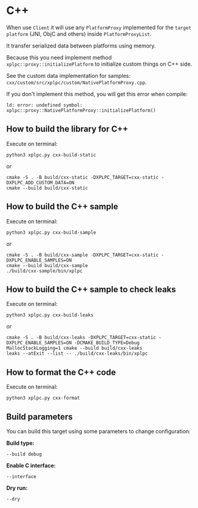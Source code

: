 # C++

When use `Client` it will use any `PlatformProxy` implemented for the `target platform` (JNI, ObjC and others) inside `PlatformProxyList`.

It transfer serialized data between platforms using memory.

Because this you need implement method `xplpc::proxy::initializePlatform` to initialize custom things on C++ side.

See the custom data implementation for samples: `cxx/custom/src/xplpc/custom/NativePlatformProxy.cpp`.

If you don't implement this method, you will get this error when compile:

    ld: error: undefined symbol: xplpc::proxy::NativePlatformProxy::initializePlatform()

## How to build the library for C++

Execute on terminal:

    python3 xplpc.py cxx-build-static

or

    cmake -S . -B build/cxx-static -DXPLPC_TARGET=cxx-static -DXPLPC_ADD_CUSTOM_DATA=ON
    cmake --build build/cxx-static

## How to build the C++ sample

Execute on terminal:

    python3 xplpc.py cxx-build-sample

or

    cmake -S . -B build/cxx-sample -DXPLPC_TARGET=cxx-static -DXPLPC_ENABLE_SAMPLES=ON
    cmake --build build/cxx-sample
    ./build/cxx-sample/bin/xplpc

## How to build the C++ sample to check leaks

Execute on terminal:

    python3 xplpc.py cxx-build-leaks

or

    cmake -S . -B build/cxx-leaks -DXPLPC_TARGET=cxx-static -DXPLPC_ENABLE_SAMPLES=ON -DCMAKE_BUILD_TYPE=Debug
    MallocStackLogging=1 cmake --build build/cxx-leaks
    leaks --atExit --list -- ./build/cxx-leaks/bin/xplpc

## How to format the C++ code

Execute on terminal:

    python3 xplpc.py cxx-format

## Build parameters

You can build this target using some parameters to change configuration:

**Build type:**

    --build debug

**Enable C interface:**

    --interface

**Dry run:**

    --dry
